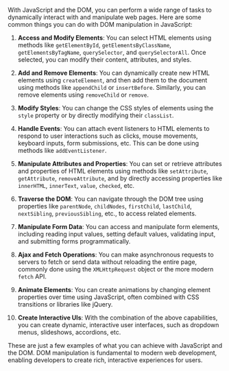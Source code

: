 With JavaScript and the DOM, you can perform a wide range of tasks to dynamically interact with and manipulate web pages. Here are some common things you can do with DOM manipulation in JavaScript:

1. **Access and Modify Elements**: You can select HTML elements using methods like `getElementById`, `getElementsByClassName`, `getElementsByTagName`, `querySelector`, and `querySelectorAll`. Once selected, you can modify their content, attributes, and styles.

2. **Add and Remove Elements**: You can dynamically create new HTML elements using `createElement`, and then add them to the document using methods like `appendChild` or `insertBefore`. Similarly, you can remove elements using `removeChild` or `remove`.

3. **Modify Styles**: You can change the CSS styles of elements using the `style` property or by directly modifying their `classList`.

4. **Handle Events**: You can attach event listeners to HTML elements to respond to user interactions such as clicks, mouse movements, keyboard inputs, form submissions, etc. This can be done using methods like `addEventListener`.

5. **Manipulate Attributes and Properties**: You can set or retrieve attributes and properties of HTML elements using methods like `setAttribute`, `getAttribute`, `removeAttribute`, and by directly accessing properties like `innerHTML`, `innerText`, `value`, `checked`, etc.

6. **Traverse the DOM**: You can navigate through the DOM tree using properties like `parentNode`, `childNodes`, `firstChild`, `lastChild`, `nextSibling`, `previousSibling`, etc., to access related elements.

7. **Manipulate Form Data**: You can access and manipulate form elements, including reading input values, setting default values, validating input, and submitting forms programmatically.

8. **Ajax and Fetch Operations**: You can make asynchronous requests to servers to fetch or send data without reloading the entire page, commonly done using the `XMLHttpRequest` object or the more modern `fetch` API.

9. **Animate Elements**: You can create animations by changing element properties over time using JavaScript, often combined with CSS transitions or libraries like jQuery.

10. **Create Interactive UIs**: With the combination of the above capabilities, you can create dynamic, interactive user interfaces, such as dropdown menus, slideshows, accordions, etc.

These are just a few examples of what you can achieve with JavaScript and the DOM. DOM manipulation is fundamental to modern web development, enabling developers to create rich, interactive experiences for users.
